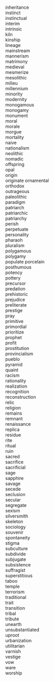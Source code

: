 inheritance  
instinct  
instinctual  
interim  
intrinsic  
kiln  
kinship  
lineage  
mainstream  
mannerism  
matrimony  
medieval  
mesmerize  
mesolithic  
milieu  
millennium  
minority  
modernity  
monogamous  
monogamy  
monument  
moral  
morale  
morgue  
mortality  
naive  
nationalism  
neolithic  
nomadic  
offspring  
opal  
origin  
originate
ornamental  
orthodox  
outrageous  
paleolithic  
paradigm  
patriarch  
patriarchic  
patriarchy  
perish  
perpetuate  
personality  
pharaoh  
pluralism  
polygamous  
polygamy  
populate 
porcelain  
posthumous  
potency  
pottery  
precursor  
predation  
prehistoric  
prejudice  
preliterate  
prestige  
pray  
primitive  
primordial  
prioritize  
prophet  
profit  
prostitution  
provincialism  
pueblo  
pyramid  
quaint  
racism  
rationality  
realization  
recognition  
reconstruction  
relic  
religion  
remains  
remnant  
renaissance  
replica  
residue  
rite  
ritual  
ruin  
sacred  
sacrifice  
sacrificial  
sage  
sapphire  
savage  
secede  
seclusion  
secular  
segregate  
sexism  
silversmith  
skeleton  
sociology  
souvenir  
spontaneity  
stigma  
subculture  
subdivide  
subjugate  
subsistence  
suffragist  
superstitious  
taboo  
temple  
terrorism  
traditional  
trait  
transition  
tribal  
tribute  
unearth  
unsubstantiated  
uproot  
urbanization  
utilitarian  
varnish  
vestige  
vow  
ware  
worship  
